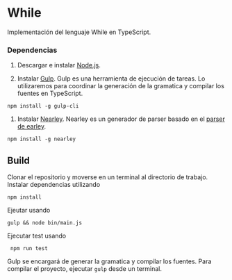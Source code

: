 # While

Implementación del lenguaje While en TypeScript.


### Dependencias

1. Descargar e instalar [Node.js](https://nodejs.org).

1. Instalar [Gulp](http://gulpjs.com). Gulp es una herramienta de ejecución de tareas. Lo utilizaremos para coordinar la generación de la gramatica y compilar los fuentes en TypeScript.
```
npm install -g gulp-cli
```

1. Instalar [Nearley](http://nearley.js.org). Nearley es un generador de parser basado en el  [parser de earley](https://en.wikipedia.org/wiki/Earley_parser).
```
npm install -g nearley
```


## Build

Clonar el repositorio y moverse en un terminal al directorio de trabajo.
Instalar dependencias utilizando 
```
npm install
```
Ejeutar usando 
```
gulp && node bin/main.js
```
Ejecutar test usando
```
 npm run test
```
Gulp se encargará de generar la gramatica y compilar los fuentes. Para compilar el proyecto, ejecutar `gulp` desde un terminal.
